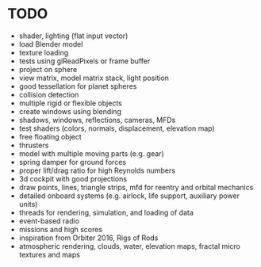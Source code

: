 # TODO

* shader, lighting (flat input vector)
* load Blender model
* texture loading
* tests using glReadPixels or frame buffer
* project on sphere
* view matrix, model matrix stack, light position
* good tessellation for planet spheres
* collision detection
* multiple rigid or flexible objects
* create windows using blending
* shadows, windows, reflections, cameras, MFDs
* test shaders (colors, normals, displacement, elevation map)
* free floating object
* thrusters
* model with multiple moving parts (e.g. gear)
* spring damper for ground forces
* proper lift/drag ratio for high Reynolds numbers
* 3d cockpit with good projections
* draw points, lines, triangle strips, mfd for reentry and orbital mechanics
* detailed onboard systems (e.g. airlock, life support, auxiliary power units)
* threads for rendering, simulation, and loading of data
* event-based radio
* missions and high scores
* inspiration from Orbiter 2016, Rigs of Rods
* atmospheric rendering, clouds, water, elevation maps, fractal micro textures and maps
